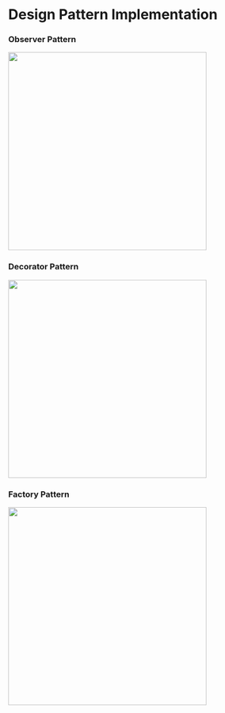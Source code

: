 # Design Pattern Implementation

### Observer Pattern

<img src="https://github.com/user-attachments/assets/1467cf42-0256-4c29-84a7-4bcb2a803be5" width="400"/>

### Decorator Pattern

<img src = "https://github.com/user-attachments/assets/8870421c-491a-4c85-9b9d-5e117919f24f" width="400"/>

### Factory Pattern

<img src = "https://github.com/user-attachments/assets/6f29ac24-d37f-41f9-bdc6-adf5e0a94f25" width="400"/>
